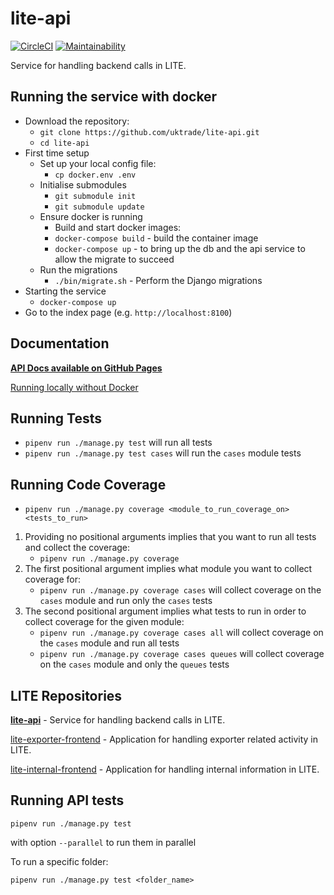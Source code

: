 # lite-api

[![CircleCI](https://circleci.com/gh/uktrade/lite-api.svg?style=svg)](https://circleci.com/gh/uktrade/lite-api)
[![Maintainability](https://api.codeclimate.com/v1/badges/48bf94fd5e0e0abd617c/maintainability)](https://codeclimate.com/github/uktrade/lite-api/maintainability)

Service for handling backend calls in LITE.

## Running the service with docker

* Download the repository:
  * `git clone https://github.com/uktrade/lite-api.git`
  * `cd lite-api`
* First time setup
  * Set up your local config file:
    * `cp docker.env .env`
  * Initialise submodules
    * `git submodule init`
    * `git submodule update`
  * Ensure docker is running
    * Build and start docker images:
    * `docker-compose build` - build the container image
    * `docker-compose up`  - to bring up the db and the api service to allow the migrate to succeed
  * Run the migrations
    * `./bin/migrate.sh` - Perform the Django migrations
* Starting the service
    * `docker-compose up`
* Go to the index page (e.g. `http://localhost:8100`)

## Documentation

**[API Docs available on GitHub Pages](https://uktrade.github.io/lite-api/)**

[Running locally without Docker](docs/without_docker.md)

## Running Tests

- `pipenv run ./manage.py test` will run all tests
- `pipenv run ./manage.py test cases` will run the `cases` module tests

## Running Code Coverage

- `pipenv run ./manage.py coverage <module_to_run_coverage_on> <tests_to_run>`

1. Providing no positional arguments implies that you want to run all tests and collect the coverage:
    - `pipenv run ./manage.py coverage`
2. The first positional argument implies what module you want to collect coverage for:
    - `pipenv run ./manage.py coverage cases` will collect coverage on the `cases` module and run only the `cases` tests
3. The second positional argument implies what tests to run in order to collect coverage for the given module:
    - `pipenv run ./manage.py coverage cases all` will collect coverage on the `cases` module and run all tests
    - `pipenv run ./manage.py coverage cases queues` will collect coverage on the `cases` module and only the `queues` tests

## LITE Repositories

**[lite-api](https://github.com/uktrade/lite-api)** - Service for handling backend calls in LITE.

[lite-exporter-frontend](https://github.com/uktrade/lite-exporter-frontend) - Application for handling exporter related activity in LITE.

[lite-internal-frontend](https://github.com/uktrade/lite-internal-frontend) - Application for handling internal information in LITE.

## Running API tests

`pipenv run ./manage.py test`

with option `--parallel` to run them in parallel

To run a specific folder:

`pipenv run ./manage.py test <folder_name>`
